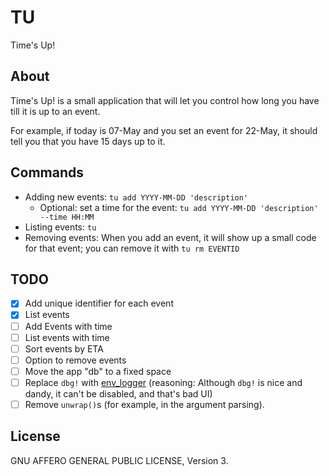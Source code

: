 # TU

Time's Up!

## About

Time's Up! is a small application that will let you control how long you have
till it is up to an event.

For example, if today is 07-May and you set an event for 22-May, it should
tell you that you have 15 days up to it.

## Commands

* Adding new events: `tu add YYYY-MM-DD 'description'`
	* Optional: set a time for the event: `tu add YYYY-MM-DD 'description' --time HH:MM`
* Listing events: `tu`
* Removing events: When you add an event, it will show up a small code for
	that event; you can remove it with `tu rm EVENTID`

## TODO

- [x] Add unique identifier for each event
- [x] List events
- [ ] Add Events with time
- [ ] List events with time
- [ ] Sort events by ETA
- [ ] Option to remove events
- [ ] Move the app "db" to a fixed space
- [ ] Replace `dbg!` with [env_logger](https://crates.io/crates/env_logger)
	(reasoning: Although `dbg!` is nice and dandy, it can't be disabled, and
	that's bad UI)
- [ ] Remove `unwrap()`s (for example, in the argument parsing).

## License

GNU AFFERO GENERAL PUBLIC LICENSE, Version 3.
